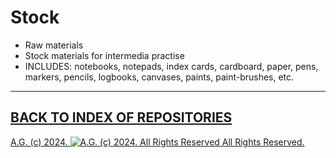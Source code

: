 Stock
=====
* Raw materials
* Stock materials for intermedia practise
* INCLUDES: notebooks, notepads, index cards, cardboard, paper, pens, markers, pencils, logbooks, canvases, paints, paint-brushes, etc.

- - - - - - - - - -

## [BACK TO INDEX OF REPOSITORIES](https://github.com/antiface/Index)

[A.G. (c) 2024. ![A.G. (c) 2024. All Rights Reserved](https://historiotheque.files.wordpress.com/2016/11/ag_signature_official_2015_50px_cropped.jpg) All Rights Reserved.](http://alexgagnon.com)
